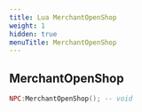 ```yaml
---
title: Lua MerchantOpenShop
weight: 1
hidden: true
menuTitle: MerchantOpenShop
---
```

## MerchantOpenShop
```lua
NPC:MerchantOpenShop(); -- void
```